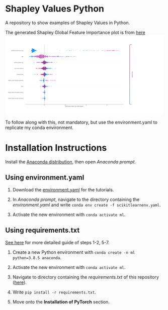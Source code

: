 # Shapley Values Python
A repository to show examples of Shapley Values in Python.

The generated Shapley Global Feature Importance plot is from [here](https://hutsons-hacks.info/training-xgboost-model-and-assessing-feature-importance-using-shapley-values-in-sci-kit-learn)
![Screenshot](plots/global_shap.png)

To follow along with this, not mandatory, but use the environment.yaml to replicate my conda environment. 

# Installation Instructions

Install the [Anaconda distribution](https://www.anaconda.com/products/individual), then open *Anaconda prompt*.

## Using environment.yaml

1. Download the [environment.yaml](https://github.com/StatsGary/ShapleyValuesPython/blob/main/scikitlearnenv.yml) for the tutorials.

2. In *Anaconda prompt*, navigate to the directory containing the *environment.yaml* and write `conda env create -f scikitlearnenv.yaml`.

3. Activate the new environment with `conda activate ml`.

## Using requirements.txt

[See here](https://towardsdatascience.com/how-to-setup-python-for-machine-learning-173cb25f0206?sk=8e25eb341c8910209ff683071650c180) for more detailed guide of steps 1-2, 5-7.

1. Create a new Python environment with `conda create -n ml python=3.8.5 anaconda`.

2. Activate the new environment with `conda activate ml`.

3. Navigate to directory containing the *requirements.txt* of this repository ([here](https://github.com/jamescalam/transformers/blob/main/requirements.txt)).

4. Write `pip install -r requirements.txt`.

5. Move onto the **Installation of PyTorch** section.



